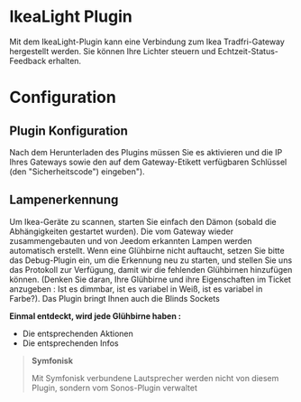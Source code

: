 # IkeaLight Plugin

Mit dem IkeaLight-Plugin kann eine Verbindung zum Ikea Tradfri-Gateway hergestellt werden. Sie können Ihre Lichter steuern und Echtzeit-Status-Feedback erhalten.

# Configuration

## Plugin Konfiguration

Nach dem Herunterladen des Plugins müssen Sie es aktivieren und die IP Ihres Gateways sowie den auf dem Gateway-Etikett verfügbaren Schlüssel (den "Sicherheitscode") eingeben").

## Lampenerkennung

Um Ikea-Geräte zu scannen, starten Sie einfach den Dämon (sobald die Abhängigkeiten gestartet wurden). Die vom Gateway wieder zusammengebauten und von Jeedom erkannten Lampen werden automatisch erstellt. Wenn eine Glühbirne nicht auftaucht, setzen Sie bitte das Debug-Plugin ein, um die Erkennung neu zu starten, und stellen Sie uns das Protokoll zur Verfügung, damit wir die fehlenden Glühbirnen hinzufügen können. (Denken Sie daran, Ihre Glühbirne und ihre Eigenschaften im Ticket anzugeben : Ist es dimmbar, ist es variabel in Weiß, ist es variabel in Farbe?). Das Plugin bringt Ihnen auch die Blinds Sockets

**Einmal entdeckt, wird jede Glühbirne haben :**

-   Die entsprechenden Aktionen
-   Die entsprechenden Infos

>**Symfonisk**
>
>Mit Symfonisk verbundene Lautsprecher werden nicht von diesem Plugin, sondern vom Sonos-Plugin verwaltet
